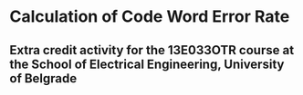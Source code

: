 # Calculation of Code Word Error Rate
## Extra credit activity for the 13E033OTR course at the School of Electrical Engineering, University of Belgrade